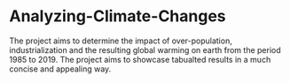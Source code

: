 # Analyzing-Climate-Changes
The project aims to determine the impact of over-population, industrialization and the resulting global warming on earth from the period 1985 to 2019. The project aims to showcase tabualted results in a much concise and appealing way.
